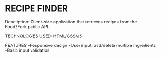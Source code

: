 # RECIPE FINDER
Description: Client-side application that retrieves recipes from the Food2Fork public API.

TECHNOLOGIES USED: HTML/CSS/JS

FEATURES
-Responsive design
-User input: add/delete multiple ingredients
-Basic input validation 
